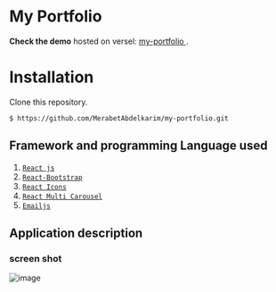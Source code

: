 

# My Portfolio


**Check the demo** hosted on versel:
[my-portfolio ](https://merabet-abdlelkarim.vercel.app).

# Installation

Clone this repository.

    $ https://github.com/MerabetAbdelkarim/my-portfolio.git




## Framework and programming Language used

 1.  [`React js`](https://developer.mozilla.org/en-US/docs/Web/HTML) 
 2. [`React-Bootstrap`](https://react-bootstrap.github.io) 
 3.  [`React Icons`](https://react-icons.github.io/react-icons/) 
 4.  [`React Multi Carousel`](https://www.npmjs.com/package/react-multi-carousel) 
 5. [`Emailjs`](https://www.emailjs.com) 

## Application description

### screen shot
    
![image](https://github.com/MerabetAbdelkarim/my-portfolio/assets/95025226/b1b23e1d-2563-41c7-b8f0-721247e7ef30)
